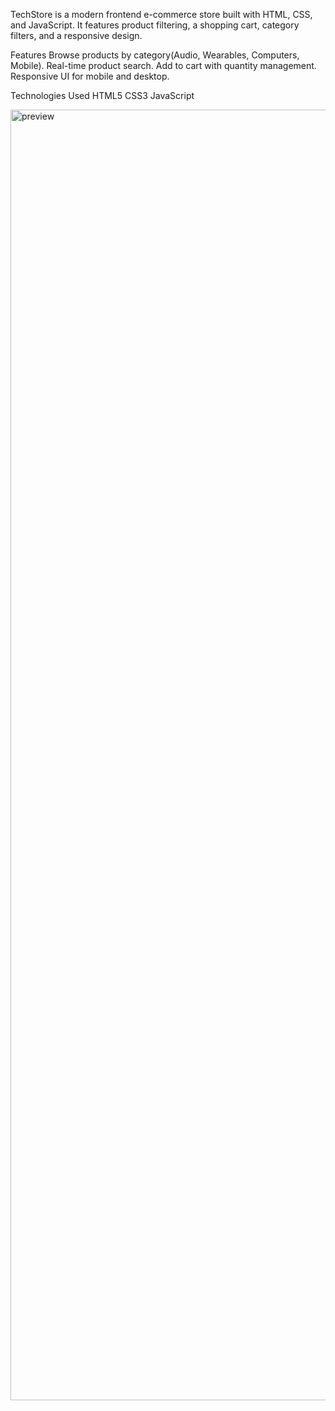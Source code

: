 TechStore is a modern frontend e-commerce store built with HTML, CSS, and JavaScript. It features product filtering, a shopping cart, category filters, and a responsive design.

Features
  Browse products by category(Audio, Wearables, Computers, Mobile).
  Real-time product search.
  Add to cart with quantity management.
  Responsive UI for mobile and desktop.

Technologies Used
  HTML5
  CSS3
  JavaScript

<img width="1588" height="2065" alt="preview" src="https://github.com/user-attachments/assets/659429aa-ae4a-449b-99d6-2049cc720c2c" />


  
